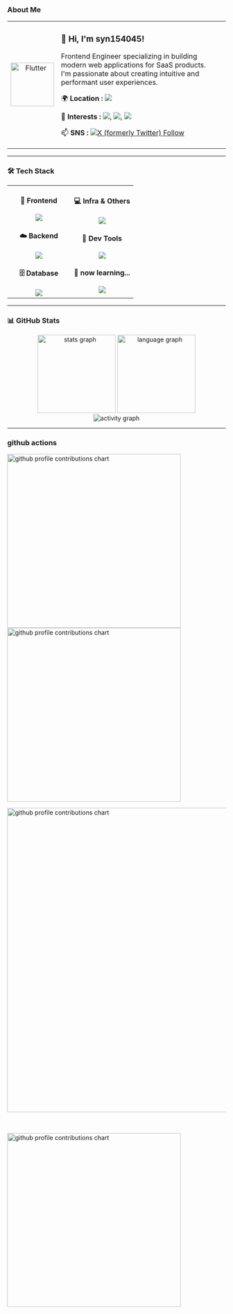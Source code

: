 ### **About Me**

<div align="center">
<table>
<tr>
<td width="100" align="center">
<img src="https://skillicons.dev/icons?i=nextjs" width="100" height="100" alt="Flutter" />
</td>
<td width="500" align="left">
  
### 👋 **Hi, I'm syn154045!**
Frontend Engineer specializing in building modern web applications for SaaS products.  
I'm passionate about creating intuitive and performant user experiences.

🌍 **Location :**
<img src="https://img.shields.io/badge/Japan-red?style=plastic" />  

🌱 **Interests :**
<img src="https://img.shields.io/badge/data_analytics-darkred?style=plastic">,
<img src="https://img.shields.io/badge/-Pandas-150458.svg?logo=pandas&style=plastic">,
<img src="https://img.shields.io/badge/-Rust-000000.svg?logo=rust&style=plastic" />  

📫 **SNS :**
<a href="https://x.com/philo_photo">
  <img alt="X (formerly Twitter) Follow" src="https://img.shields.io/twitter/follow/philo_photo" />
</a>
</td>
</tr>
</table>
</div>

---

### **🛠️ Tech Stack**

<table align="center">
<tr>
<td width="50%" align="center" valign="top">

#### 📱  **Frontend**
<img src="https://skillicons.dev/icons?i=nextjs,react,electron,ts,js" />

#### ☁️  **Backend**
<img src="https://skillicons.dev/icons?i=fastapi,python,laravel,php" />

#### 🗄️  **Database**
<img src="https://skillicons.dev/icons?i=postgresql,sqlite,mysql" />
</td>
<td width="50%" align="center" valign="top">

#### 💻  **Infra & Others**
<img src="https://skillicons.dev/icons?i=docker,linux,ubuntu" />

#### 🔧  **Dev Tools**
<img src="https://skillicons.dev/icons?i=vscode,git,github,postman" />

#### 🌱  **now learning...**
<img src="https://skillicons.dev/icons?i=cs,go,r,rust" />
</td>
</tr>
</table>

---

### **📊 GitHub Stats**

<div align="center">
  <img src="https://github-readme-stats.vercel.app/api?username=syn154045&theme=nord&count_private=true&show_icons=true" height="180" alt="stats graph" />
  <img src="https://github-readme-stats.vercel.app/api/top-langs/?username=syn154045&theme=nord&layout=compact" height="180" alt="language graph" />
</div>
<div align="center">
  <img src="https://github-readme-activity-graph.vercel.app/graph?username=syn154045&theme=nord&radius=16&area=true&hide_title=true" alt="activity graph" />
</div>

---

### github actions

<p align="left">
  <picture>
        <source media="(prefers-color-scheme: dark)"  srcset="output/metrics.base.svg" width="400" />
	<source media="(prefers-color-scheme: light)" srcset="output/metrics.base.svg" width="400" />
	<img alt="github profile contributions chart"    src="https://raw.githubusercontent.com/syn154045/syn154045/output-3d-contrib/day.svg" />
  </picture>
  <picture>
   	<source media="(prefers-color-scheme: dark)"  srcset="output/details.svg" width="400" />
	<source media="(prefers-color-scheme: light)" srcset="output/details.svg" width="400" />
	<img alt="github profile contributions chart"    src="https://raw.githubusercontent.com/syn154045/syn154045/output-3d-contrib/day.svg" />
  </picture>
</p>

<p align="left" >
	<picture>
	  <source media="(prefers-color-scheme: dark)"  srcset="profile-3d-contrib/profile-night-rainbow.svg" width="700" />
	  <source media="(prefers-color-scheme: light)" srcset="profile-3d-contrib/profile-season-animate.svg" width="700" />
	  <img alt="github profile contributions chart"    src="https://raw.githubusercontent.com/syn154045/syn154045/output-3d-contrib/day.svg" />
	</picture>
</p>　

<p align="left">
<picture>
  <source media="(prefers-color-scheme: light)"  srcset="output/metrics.plugin.achievements.compact.svg" width="400" />
  <source media="(prefers-color-scheme: dark)"  srcset="output/metrics.plugin.achievements.compact.svg" width="400" />
 <img alt="github profile contributions chart"    src="https://raw.githubusercontent.com/syn154045/syn154045/output-3d-contrib/day.svg" />
</picture>
